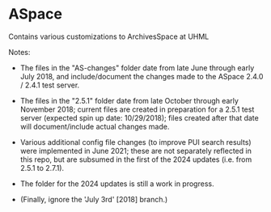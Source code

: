 # ASpace
Contains various customizations to ArchivesSpace at UHML

Notes:

  * The files in the "AS-changes" folder date from late June through early July 2018, and include/document the changes made to the ASpace 2.4.0 / 2.4.1 test server.
  
  * The files in the "2.5.1" folder date from late October through early November 2018; current files are created in preparation for a 2.5.1 test server (expected spin up date: 10/29/2018); files created after that date will document/include actual changes made.

  * Various additional config file changes (to improve PUI search results) were implemented in June 2021; these are not separately reflected in this repo, but are subsumed in the first of the 2024 updates (i.e. from 2.5.1 to 2.7.1).

  * The folder for the 2024 updates is still a work in progress.

  * (Finally, ignore the 'July 3rd' [2018] branch.)
